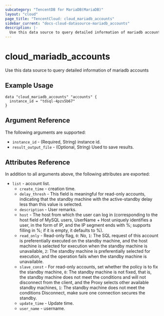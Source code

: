 ```yaml
---
subcategory: "TencentDB for MariaDB(MariaDB)"
layout: "cloud"
page_title: "TencentCloud: cloud_mariadb_accounts"
sidebar_current: "docs-cloud-datasource-mariadb_accounts"
description: |-
  Use this data source to query detailed information of mariadb accounts
---
```


# cloud_mariadb_accounts

Use this data source to query detailed information of mariadb accounts

## Example Usage

```hcl
data "cloud_mariadb_accounts" "accounts" {
  instance_id = "tdsql-4pzs5b67"
}
```

## Argument Reference

The following arguments are supported:

* `instance_id` - (Required, String) instance id.
* `result_output_file` - (Optional, String) Used to save results.

## Attributes Reference

In addition to all arguments above, the following attributes are exported:

* `list` - account list.
  * `create_time` - creation time.
  * `delay_thresh` - This field is meaningful for read-only accounts, indicating that the standby machine with the active-standby delay less than this value is selected.
  * `description` - User remarks.
  * `host` - The host from which the user can log in (corresponding to the host field of MySQL users, UserName + Host uniquely identifies a user, in the form of IP, and the IP segment ends with %; supports filling in %; if it is empty, it defaults to %).
  * `read_only` - Read-only flag, `0`: No, `1`: The SQL request of this account is preferentially executed on the standby machine, and the host machine is selected for execution when the standby machine is unavailable, `2`: The standby machine is preferentially selected for execution, and the operation fails when the standby machine is unavailable.
  * `slave_const` - For read-only accounts, set whether the policy is to fix the standby machine, `0`: The standby machine is not fixed, that is, the standby machine does not meet the conditions and will not disconnect from the client, and the Proxy selects other available standby machines, `1`: The standby machine does not meet the conditions Disconnect, make sure one connection secures the standby.
  * `update_time` - Update time.
  * `user_name` - username.


